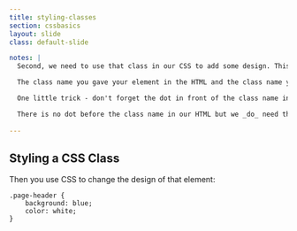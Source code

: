 ```yaml
---
title: styling-classes
section: cssbasics
layout: slide
class: default-slide

notes: |
  Second, we need to use that class in our CSS to add some design. This code says that our HTML element called `page-header` should have a blue background and white text.

  The class name you gave your element in the HTML and the class name you use in your CSS need to match exactly.

  One little trick - don't forget the dot in front of the class name in CSS! 

  There is no dot before the class name in our HTML but we _do_ need that dot in our CSS code.
  
---
```


## Styling a CSS Class

Then you use CSS to change the design of that element:

    .page-header {
        background: blue;
        color: white;
    }
